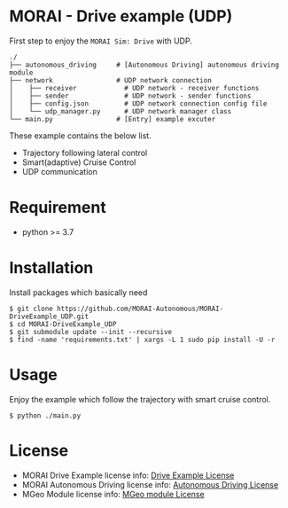 # MORAI - Drive example (UDP)

First step to enjoy the `MORAI Sim: Drive` with UDP.

```
./
├── autonomous_driving     # [Autonomous Driving] autonomous driving module
├── network                # UDP network connection
│    ├── receiver            # UDP network - receiver functions
│    ├── sender              # UDP network - sender functions
│    ├── config.json         # UDP network connection config file
│    └── udp_manager.py      # UDP network manager class
└── main.py                # [Entry] example excuter
```

These example contains the below list.
  - Trajectory following lateral control
  - Smart(adaptive) Cruise Control
  - UDP communication

# Requirement

- python >= 3.7

# Installation

Install packages which basically need

```
$ git clone https://github.com/MORAI-Autonomous/MORAI-DriveExample_UDP.git
$ cd MORAI-DriveExample_UDP
$ git submodule update --init --recursive
$ find -name 'requirements.txt' | xargs -L 1 sudo pip install -U -r
```

# Usage

Enjoy the example which follow the trajectory with smart cruise control.
```
$ python ./main.py
```

# License
- MORAI Drive Example license info:  [Drive Example License](./docs/License.md)
- MORAI Autonomous Driving license info: [Autonomous Driving License](./autonomous_driving/docs/License.md)
- MGeo Module license info: [MGeo module License](./autonomous_driving/mgeo/lib/mgeo/docs/License.md)

